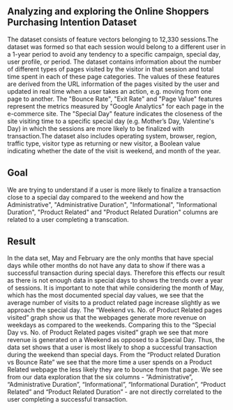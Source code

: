 ## Analyzing and exploring the Online Shoppers Purchasing Intention Dataset

The dataset consists of feature vectors belonging to 12,330 sessions.The dataset was formed so that each session would belong to a different user in a 1-year period to avoid any tendency to a specific campaign, special day, user profile, or period. The dataset contains information about the number of different types of pages visited by the visitor in that session and total time spent in each of these page categories.
The values of these features are derived from the URL information of the pages visited by the user and updated in real time when a user takes an action, e.g. moving from one page to another. The "Bounce Rate", "Exit Rate" and "Page Value" features represent the metrics measured by "Google Analytics" for each page in the e-commerce site. The "Special Day" feature indicates the closeness of the site visiting time to a specific special day (e.g. Mother’s Day, Valentine's Day) in which the sessions are more likely to be finalized with transaction.The dataset also includes operating system, browser, region, traffic type, visitor type as returning or new visitor, a Boolean value indicating whether the date of the visit is weekend, and month of the year. 

## Goal

We are trying to understand if a user is more likely to finalize a transaction close to a special day compared to the weekend and how the Administrative", "Administrative Duration", "Informational", "Informational Duration", "Product Related" and "Product Related Duration" columns are related to a user completing a transcation. 

## Result 

In the data set, May and February are the only months that have special days while other months do not have any data to show if there was a successful transaction during special days. Therefore this effects our result as there is not enough data in special days to shows the trends over a year of sessions.
It is important to note that while considering the month of May, which has the most documented special day values, we see that the average number of visits to a product related page increase slightly as we approach the special day.
The “Weekend vs. No. of Product Related pages visited” graph show us that the webpages generate more revenue on weekdays as compared to the weekends. Comparing this to the “Special Day vs. No. of Product Related pages visited” graph we see that more revenue is generated on a Weekend as opposed to a Special Day.
Thus, the data set shows that a user is most likely to shop a successful transaction during the weekend than special days.
From the “Product related Duration vs Bounce Rate” we see that the more time a user spends on a Product Related webpage the less likely they are to bounce from that page. We see from our data exploration that the six columns - “Administrative”, “Administrative Duration”, “Informational”, “Informational Duration”, “Product Related” and “Product Related Duration” - are not directly correlated to the user completing a successful transaction.
